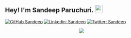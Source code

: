 ## Hey! I'm Sandeep Paruchuri. <img src="https://media.giphy.com/media/hvRJCLFzcasrR4ia7z/giphy.gif" width="25px">
[![GitHub Sandeep](https://img.shields.io/github/followers/ParuchuriSandeep?label=follow&style=social)](https://github.com/ParuchuriSandeep)
[![Linkedin: Sandeep](https://img.shields.io/badge/Sandeep%20Paruchuri-blue?style=flat-square&logo=Linkedin&logoColor=white&link=https://www.linkedin.com/in/sandeep-paruchuri2001/)](https://www.linkedin.com/in/sandeep-paruchuri2001/) 
[![Twitter: Sandeep](https://img.shields.io/twitter/follow/sandeeparuchuri?style=social)](https://twitter.com/Sandeeparuchuri)

<p align="center">
	<a href="https://www.linkedin.com/in/sandeep-paruchuri2001/">
         <img src="https://github-readme-stats.vercel.app/api/top-langs/?username=ParuchuriSandeep&langs_count=10&border_radius=10&layout=compact&theme=ayu-mirage&hide=html,css" />
          </a>
          </p>
     


